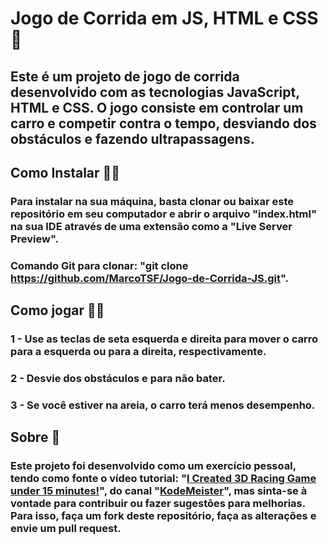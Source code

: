 # Jogo de Corrida em JS, HTML e CSS 🚗

## Este é um projeto de jogo de corrida desenvolvido com as tecnologias JavaScript, HTML e CSS. O jogo consiste em controlar um carro e competir contra o tempo, desviando dos obstáculos e fazendo ultrapassagens.

## Como Instalar 👨‍💻

### Para instalar na sua máquina, basta clonar ou baixar este repositório em seu computador e abrir o arquivo "index.html" na sua IDE através de uma extensão como a "Live Server Preview".

### Comando Git para clonar: "git clone https://github.com/MarcoTSF/Jogo-de-Corrida-JS.git".

## Como jogar 🐱‍👤
### 1 - Use as teclas de seta esquerda e direita para mover o carro para a esquerda ou para a direita, respectivamente.
### 2 - Desvie dos obstáculos e para não bater.
### 3 - Se você estiver na areia, o carro terá menos desempenho.

## Sobre 💢

### Este projeto foi desenvolvido como um exercício pessoal, tendo como fonte o vídeo tutorial: "<a href="https://youtu.be/EOemfVmD-1M?list=PLcWVirL3S6DGYVpJ_Yy1M2vnDA74XZE7V">I Created 3D Racing Game under 15 minutes!</a>", do canal "<a href="https://www.youtube.com/@kodemeister">KodeMeister</a>", mas sinta-se à vontade para contribuir ou fazer sugestões para melhorias. Para isso, faça um fork deste repositório, faça as alterações e envie um pull request.
